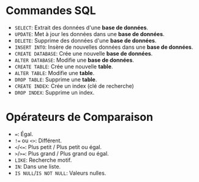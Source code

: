 # Commandes SQL
- `SELECT`: Extrait des données d'une __base de données__.
- `UPDATE`: Met à jour les données dans une __base de données__.
- `DELETE`: Supprime des données d'une __base de données__.
- `INSERT INTO`: Insère de nouvelles données dans une __base de données__.
- `CREATE DATABASE`: Crée une nouvelle __base de données__.
- `ALTER DATABASE`: Modifie une __base de données__.
- `CREATE TABLE`: Crée une nouvelle __table__.
- `ALTER TABLE`: Modifie une __table__.
- `DROP TABLE`: Supprime une __table__.
- `CREATE INDEX`: Crée un index (clé de recherche)
- `DROP INDEX`: Supprime un index.

# Opérateurs de Comparaison
- `=`: Égal.
- `!=` ou `<>`: Différent.
- `<`/`<=`: Plus petit / Plus petit ou égal.
- `>`/`>=`: Plus grand / Plus grand ou égal.
- `LIKE`: Recherche motif.
- `IN`: Dans une liste.
- `IS NULL`/`IS NOT NULL`: Valeurs nulles.
